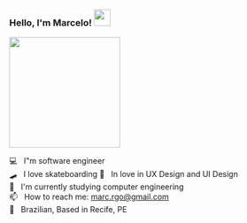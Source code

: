 ### Hello, I'm Marcelo! <img src="https://media.giphy.com/media/hvRJCLFzcasrR4ia7z/giphy.gif" width="30px" height="30px">


<img src="https://media.giphy.com/media/MCOjEND5u6PGVFCnOE/giphy.gif" width="200px">

💻 &nbsp; I"m software engineer<br>
🛹 &nbsp; I love skateboarding
📕 &nbsp; In love in UX Design and UI Design <br>
🌱 &nbsp; I'm currently studying computer engineering<br>
📫 &nbsp; How to reach me: marc.rgo@gmail.com <br>
🏡 &nbsp; Brazilian, Based in Recife, PE

<!---
marc3gomes/marc3gomes is a ✨ special ✨ repository because its `README.md` (this file) appears on your GitHub profile.
You can click the Preview link to take a look at your changes.
--->
